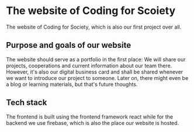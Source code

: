 # The website of Coding for Scoiety
The website of Coding for Society, which is also our first project over all.

## Purpose and goals of our website
The website should serve as a portfolio in the first place: We will share our projects, cooperations and 
current information about our team there. However, it's also our digital business card and shall be shared whenever 
we want to introduce our project to someone. Later on, there might even be a blog or learning materials, but that's future thoughts.

## Tech stack
The frontend is built using the frontend framework react while 
for the backend we use firebase, which is also the place our website is hosted.